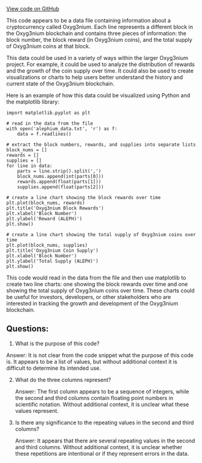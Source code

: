 [View code on GitHub](https://github.com/alephium/alephium/protocol/src/main/resources/time-inflation.csv)

This code appears to be a data file containing information about a cryptocurrency called Oxyg3nium. Each line represents a different block in the Oxyg3nium blockchain and contains three pieces of information: the block number, the block reward (in Oxyg3nium coins), and the total supply of Oxyg3nium coins at that block. 

This data could be used in a variety of ways within the larger Oxyg3nium project. For example, it could be used to analyze the distribution of rewards and the growth of the coin supply over time. It could also be used to create visualizations or charts to help users better understand the history and current state of the Oxyg3nium blockchain. 

Here is an example of how this data could be visualized using Python and the matplotlib library:

```
import matplotlib.pyplot as plt

# read in the data from the file
with open('alephium_data.txt', 'r') as f:
    data = f.readlines()

# extract the block numbers, rewards, and supplies into separate lists
block_nums = []
rewards = []
supplies = []
for line in data:
    parts = line.strip().split(',')
    block_nums.append(int(parts[0]))
    rewards.append(float(parts[1]))
    supplies.append(float(parts[2]))

# create a line chart showing the block rewards over time
plt.plot(block_nums, rewards)
plt.title('Oxyg3nium Block Rewards')
plt.xlabel('Block Number')
plt.ylabel('Reward (ALEPH)')
plt.show()

# create a line chart showing the total supply of Oxyg3nium coins over time
plt.plot(block_nums, supplies)
plt.title('Oxyg3nium Coin Supply')
plt.xlabel('Block Number')
plt.ylabel('Total Supply (ALEPH)')
plt.show()
```

This code would read in the data from the file and then use matplotlib to create two line charts: one showing the block rewards over time and one showing the total supply of Oxyg3nium coins over time. These charts could be useful for investors, developers, or other stakeholders who are interested in tracking the growth and development of the Oxyg3nium blockchain.
## Questions: 
 1. What is the purpose of this code?
   
   Answer: It is not clear from the code snippet what the purpose of this code is. It appears to be a list of values, but without additional context it is difficult to determine its intended use.

2. What do the three columns represent?
   
   Answer: The first column appears to be a sequence of integers, while the second and third columns contain floating point numbers in scientific notation. Without additional context, it is unclear what these values represent.

3. Is there any significance to the repeating values in the second and third columns?
   
   Answer: It appears that there are several repeating values in the second and third columns. Without additional context, it is unclear whether these repetitions are intentional or if they represent errors in the data.